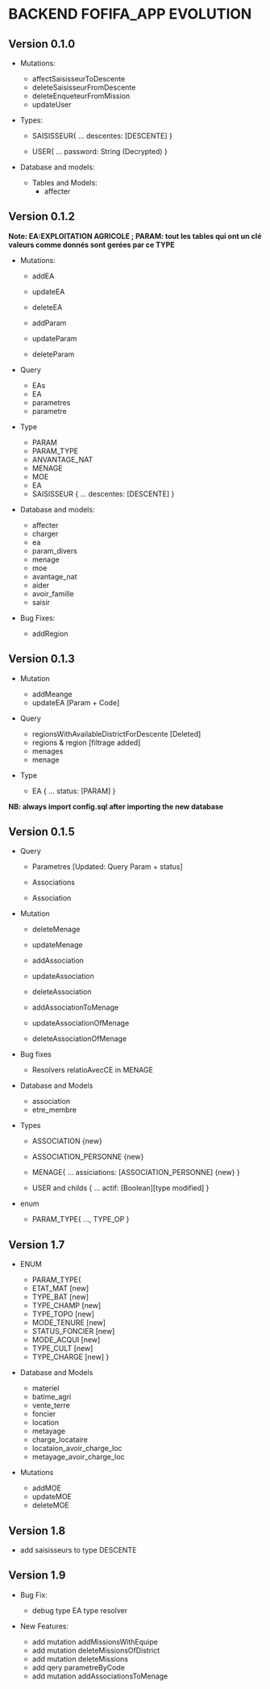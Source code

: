 # BACKEND FOFIFA_APP EVOLUTION

## Version 0.1.0

- Mutations:

  - affectSaisisseurToDescente
  - deleteSaisisseurFromDescente
  - deleteEnqueteurFromMission
  - updateUser

- Types:

  - SAISISSEUR{
    ...
    descentes: [DESCENTE]
    }

  - USER{
    ...
    password: String (Decrypted)
    }

- Database and models:
  - Tables and Models:
    - affecter

## Version 0.1.2

**Note: EA:EXPLOITATION AGRICOLE ; PARAM: tout les tables qui ont un clé valeurs comme donnés sont gerées par ce TYPE**

- Mutations:

  - addEA
  - updateEA
  - deleteEA

  - addParam
  - updateParam
  - deleteParam

- Query

  - EAs
  - EA
  - parametres
  - parametre

- Type

  - PARAM
  - PARAM_TYPE
  - ANVANTAGE_NAT
  - MENAGE
  - MOE
  - EA
  - SAISISSEUR {
    ...
    descentes: [DESCENTE]
    }

- Database and models:

  - affecter
  - charger
  - ea
  - param_divers
  - menage
  - moe
  - avantage_nat
  - aider
  - avoir_famille
  - saisir

- Bug Fixes:
  - addRegion

## Version 0.1.3

- Mutation

  - addMeange
  - updateEA [Param + Code]

- Query

  - regionsWithAvailableDistrictForDescente [Deleted]
  - regions & region [filtrage added]
  - menages
  - menage

- Type
  - EA {
    ...
    status: [PARAM]
    }

**NB: always import config.sql after importing the new database**

## Version 0.1.5

- Query

  - Parametres [Updated: Query Param + status]

  - Associations
  - Association

- Mutation

  - deleteMenage
  - updateMenage

  - addAssociation
  - updateAssociation
  - deleteAssociation

  - addAssociationToMenage
  - updateAssociationOfMenage
  - deleteAssociationOfMenage

- Bug fixes

  - Resolvers relatioAvecCE in MENAGE

- Database and Models

  - association
  - etre_membre

- Types

  - ASSOCIATION {new}
  - ASSOCIATION_PERSONNE {new}
  - MENAGE{
    ...
    assiciations: [ASSOCIATION_PERSONNE] {new}
    }

  - USER and childs {
    ...
    actif: [Boolean][type modified]
    }

- enum
  - PARAM_TYPE{
    ...,
    TYPE_OP
    }

## Version 1.7

- ENUM

  - PARAM_TYPE{
  - ETAT_MAT [new]
  - TYPE_BAT [new]
  - TYPE_CHAMP [new]
  - TYPE_TOPO [new]
  - MODE_TENURE [new]
  - STATUS_FONCIER [new]
  - MODE_ACQUI [new]
  - TYPE_CULT [new]
  - TYPE_CHARGE [new]
    }

- Database and Models

  - materiel
  - batime_agri
  - vente_terre
  - foncier
  - location
  - metayage
  - charge_locataire
  - locataion_avoir_charge_loc
  - metayage_avoir_charge_loc

- Mutations
  - addMOE
  - updateMOE
  - deleteMOE

## Version 1.8

- add saisisseurs to type DESCENTE

## Version 1.9

- Bug Fix:

  - debug type EA type resolver

- New Features:
  - add mutation addMissionsWithEquipe
  - add mutation deleteMissionsOfDistrict
  - add mutation deleteMissions
  - add qery parametreByCode
  - add mutation addAssociationsToMenage
